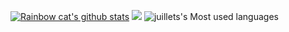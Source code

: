 

<!--
**juillets/juillets** is a ✨ _special_ ✨ repository because its `README.md` (this file) appears on your GitHub profile.

Here are some ideas to get you started:

- 🔭 I’m currently working on ...
- 🌱 I’m currently learning ...
- 👯 I’m looking to collaborate on ...
- 🤔 I’m looking for help with ...
- 💬 Ask me about ...
- 📫 How to reach me: ...
- 😄 Pronouns: ...
- ⚡ Fun fact: ...
-->
[![Rainbow cat's github stats](https://github-readme-stats.vercel.app/api?username=juillets&show_icons=true)](https://github.com/anuraghazra/github-readme-stats)
![](http://antzuhl.cn:4000/get/@juillets.readme)
![juillets's Most used languages](https://github-readme-stats.vercel.app/api/top-langs?username=juillets&show_icons=true&count_private=true&theme=gotham)
